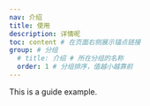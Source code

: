 ```yaml
---
nav: 介绍
title: 使用
description: 详情呢
toc: content # 在页面右侧展示锚点链接
group: # 分组
  # title: 介绍 # 所在分组的名称
  order: 1 # 分组排序，值越小越靠前
---
```


This is a guide example.
